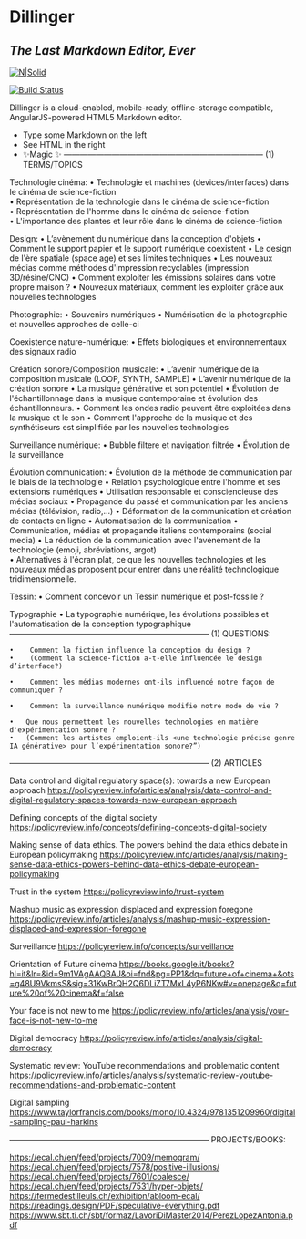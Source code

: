 # Dillinger
## _The Last Markdown Editor, Ever_

[![N|Solid](https://cldup.com/dTxpPi9lDf.thumb.png)](https://nodesource.com/products/nsolid)

[![Build Status](https://travis-ci.org/joemccann/dillinger.svg?branch=master)](https://travis-ci.org/joemccann/dillinger)

Dillinger is a cloud-enabled, mobile-ready, offline-storage compatible,
AngularJS-powered HTML5 Markdown editor.

- Type some Markdown on the left
- See HTML in the right
- ✨Magic ✨
—————————————————————————
(1) TERMS/TOPICS

Technologie cinéma:
    •    Technologie et machines (devices/interfaces) dans le cinéma de science-fiction  
    •    Représentation de la technologie dans le cinéma de science-fiction  
    •    Représentation de l'homme dans le cinéma de science-fiction  
    •    L'importance des plantes et leur rôle dans le cinéma de science-fiction

Design: 
   •      L’avènement du numérique dans la conception d'objets 
   •      Comment le support papier et le support numérique coexistent
   •      Le design de l'ère spatiale (space age) et ses limites techniques 
   •      Les nouveaux médias comme méthodes d'impression recyclables (impression 3D/résine/CNC)
   •      Comment exploiter les émissions solaires dans votre propre maison ? 
   •      Nouveaux matériaux, comment les exploiter grâce aux nouvelles technologies 

Photographie: 
   •     Souvenirs numériques 
   •     Numérisation de la photographie et nouvelles approches de celle-ci 

Coexistence nature-numérique: 
    •    Effets biologiques et environnementaux des signaux radio

Création sonore/Composition musicale:
    •    L’avenir numérique de la composition musicale (LOOP, SYNTH, SAMPLE) 
    •    L’avenir numérique de la création sonore
    •    La musique générative et son potentiel 
    •    Évolution de l'échantillonnage dans la musique contemporaine et évolution des échantillonneurs.
    •    Comment les ondes radio peuvent être exploitées dans la musique et le son
    •    Comment l'approche de la musique et des synthétiseurs est simplifiée par les nouvelles technologies 

Surveillance numérique:
    •    Bubble filtere et navigation filtrée 
    •    Évolution de la surveillance  

Évolution communication:
    •    Évolution de la méthode de communication par le biais de la technologie
    •    Relation psychologique entre l'homme et ses extensions numériques 
    •    Utilisation responsable et consciencieuse des médias sociaux 
    •    Propagande du passé et communication par les anciens médias (télévision, radio,...)
    •    Déformation de la communication et création de contacts en ligne 
    •    Automatisation de la communication 
    •    Communication, médias et propagande italiens contemporains (social media)
    •    La réduction de la communication avec l'avènement de la technologie (emoji, abréviations, argot)  
    •    Alternatives à l'écran plat, ce que les nouvelles technologies et les nouveaux médias proposent pour entrer dans une réalité technologique tridimensionnelle. 

Tessin:
    •    Comment concevoir un Tessin numérique et post-fossile ? 

Typographie 
    •    La typographie numérique, les évolutions possibles et l'automatisation de la conception typographique 
—————————————————————————
(1) QUESTIONS:

    •    Comment la fiction influence la conception du design ? 
    •    (Comment la science-fiction a-t-elle influencée le design d’interface?)

    •    Comment les médias modernes ont-ils influencé notre façon de communiquer ? 

    •    Comment la surveillance numérique modifie notre mode de vie ? 

    •   Que nous permettent les nouvelles technologies en matière d'expérimentation sonore ? 
    •   (Comment les artistes emploient-ils <une technologie précise genre IA générative> pour l’expérimentation sonore?”)

—————————————————————————
(2) ARTICLES 

Data control and digital regulatory space(s): towards a new European approach
https://policyreview.info/articles/analysis/data-control-and-digital-regulatory-spaces-towards-new-european-approach

Defining concepts of the digital society
https://policyreview.info/concepts/defining-concepts-digital-society

Making sense of data ethics. The powers behind the data ethics debate in European policymaking
https://policyreview.info/articles/analysis/making-sense-data-ethics-powers-behind-data-ethics-debate-european-policymaking

Trust in the system
https://policyreview.info/trust-system

Mashup music as expression displaced and expression foregone
https://policyreview.info/articles/analysis/mashup-music-expression-displaced-and-expression-foregone

Surveillance
https://policyreview.info/concepts/surveillance

Orientation of Future cinema
https://books.google.it/books?hl=it&lr=&id=9m1VAgAAQBAJ&oi=fnd&pg=PP1&dq=future+of+cinema+&ots=g48U9VkmsS&sig=31KwBrQH2Q6DLiZT7MxL4yP6NKw#v=onepage&q=future%20of%20cinema&f=false

Your face is not new to me
https://policyreview.info/articles/analysis/your-face-is-not-new-to-me

Digital democracy
https://policyreview.info/articles/analysis/digital-democracy

Systematic review: YouTube recommendations and problematic content
https://policyreview.info/articles/analysis/systematic-review-youtube-recommendations-and-problematic-content

Digital sampling
https://www.taylorfrancis.com/books/mono/10.4324/9781351209960/digital-sampling-paul-harkins


—————————————————————————
PROJECTS/BOOKS:

https://ecal.ch/en/feed/projects/7009/memogram/
https://ecal.ch/en/feed/projects/7578/positive-illusions/
https://ecal.ch/en/feed/projects/7601/coalesce/
https://ecal.ch/en/feed/projects/7531/hyper-objets/
https://fermedestilleuls.ch/exhibition/abloom-ecal/
https://readings.design/PDF/speculative-everything.pdf
https://www.sbt.ti.ch/sbt/formaz/LavoriDiMaster2014/PerezLopezAntonia.pdf

